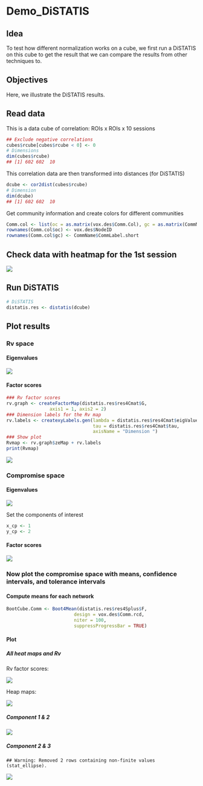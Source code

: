 Demo\_DiSTATIS
================

## Idea

To test how different normalization works on a cube, we first run a
DiSTATIS on this cube to get the result that we can compare the results
from other techniques to.

## Objectives

Here, we illustrate the DiSTATIS results.

## Read data

This is a data cube of correlation: ROIs x ROIs x 10 sessions

``` r
## Exclude negative correlations
cubes$rcube[cubes$rcube < 0] <- 0
# Dimensions
dim(cubes$rcube)
## [1] 602 602  10
```

This correlation data are then transformed into distances (for DiSTATIS)

``` r
dcube <- cor2dist(cubes$rcube)
# Dimension
dim(dcube)
## [1] 602 602  10
```

Get community information and create colors for different
communities

``` r
Comm.col <- list(oc = as.matrix(vox.des$Comm.Col), gc = as.matrix(CommName$CommColor))
rownames(Comm.col$oc) <- vox.des$NodeID
rownames(Comm.col$gc) <- CommName$CommLabel.short
```

## Check data with heatmap for the 1st session

![](Demo_DiSTATIS_files/figure-gfm/show_heatmap-1.png)<!-- -->

## Run DiSTATIS

``` r
# DiSTATIS
distatis.res <- distatis(dcube)
```

## Plot results

### Rv space

#### Eigenvalues

![](Demo_DiSTATIS_files/figure-gfm/Rv.scree-1.png)<!-- -->

#### Factor scores

``` r
### Rv factor scores
rv.graph <- createFactorMap(distatis.res$res4Cmat$G,
                axis1 = 1, axis2 = 2)
### Dimension labels for the Rv map
rv.labels <- createxyLabels.gen(lambda = distatis.res$res4Cmat$eigValues,
                                tau = distatis.res$res4Cmat$tau,
                                axisName = "Dimension ")
### Show plot
Rvmap <- rv.graph$zeMap + rv.labels
print(Rvmap)
```

![](Demo_DiSTATIS_files/figure-gfm/Rv.f-1.png)<!-- -->

### Compromise space

#### Eigenvalues

![](Demo_DiSTATIS_files/figure-gfm/scree-1.png)<!-- -->

Set the components of interest

``` r
x_cp <- 1
y_cp <- 2
```

#### Factor scores

![](Demo_DiSTATIS_files/figure-gfm/plot_fig_f-1.png)<!-- -->

### Now plot the compromise space with means, confidence intervals, and tolerance intervals

#### Compute means for each network

``` r
BootCube.Comm <- Boot4Mean(distatis.res$res4Splus$F,
                         design = vox.des$Comm.rcd,
                         niter = 100,
                         suppressProgressBar = TRUE)
```

#### Plot

##### All heat maps and Rv

Rv factor scores:

![](Demo_DiSTATIS_files/figure-gfm/RvAgain-1.png)<!-- -->

Heap
    maps:

![](Demo_DiSTATIS_files/figure-gfm/plot_fig_10hmap-1.png)<!-- -->

##### Component 1 & 2

![](Demo_DiSTATIS_files/figure-gfm/plot_fig12_mean-1.png)<!-- -->

##### Component 2 & 3

    ## Warning: Removed 2 rows containing non-finite values (stat_ellipse).

![](Demo_DiSTATIS_files/figure-gfm/plot_fig23_mean-1.png)<!-- -->
